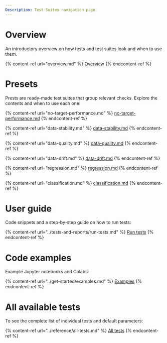 ```yaml
---
Description: Test Suites navigation page.
---
```


# Overview

An introductory overview on how tests and test suites look and when to use them. 

{% content-ref url="overview.md" %}
[Overview](overview.md)
{% endcontent-ref %}

# Presets

Prests are ready-made test suites that group relevant checks. Explore the contents and when to use each one:

{% content-ref url="no-target-performance.md" %}
[no-target-performance.md](no-target-performance.md)
{% endcontent-ref %}

{% content-ref url="data-stability.md" %}
[data-stability.md](data-stability.md)
{% endcontent-ref %}

{% content-ref url="data-quality.md" %}
[data-quality.md](data-quality.md)
{% endcontent-ref %}

{% content-ref url="data-drift.md" %}
[data-drift.md](data-drift.md)
{% endcontent-ref %}

{% content-ref url="regression.md" %}
[regression.md](regression.md)
{% endcontent-ref %}

{% content-ref url="classification.md" %}
[classification.md](classification.md)
{% endcontent-ref %}

# User guide
Code snippets and a step-by-step guide on how to run tests: 

{% content-ref url="../tests-and-reports/run-tests.md" %}
[Run tests](run-tests.md)
{% endcontent-ref %}

# Code examples

Example Jupyter notebooks and Colabs:  

{% content-ref url="../get-started/examples.md" %}
[Examples](examples.md)
{% endcontent-ref %}

# All available tests

To see the complete list of individual tests and default parameters:

{% content-ref url="../reference/all-tests.md" %}
[All tests](all-tests.md)
{% endcontent-ref %}
